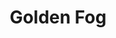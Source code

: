 ---
layout: photo
image: golden-fog.jpg
url: 2012-Golden-Fog
title: Golden Fog
description: The familiar Golden Gate bridge leading to the unknown.
---